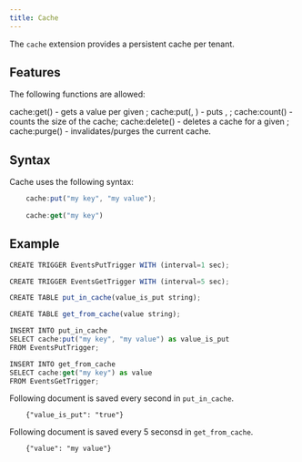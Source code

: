 ```yaml
---
title: Cache
---
```


The `cache` extension provides a persistent cache per tenant.

## Features

The following functions are allowed:

cache:get(<key>)          - gets a value per given <key>;
cache:put(<key>, <value>) - puts <key>, <value>;
cache:count()             - counts the size of the cache;
cache:delete(<key>)       - deletes a cache for a given <key>;
cache:purge()             - invalidates/purges the current cache.



## Syntax

Cache uses the following syntax:

```js
	cache:put("my key", "my value");
	
	cache:get("my key")
```



## Example

```js
CREATE TRIGGER EventsPutTrigger WITH (interval=1 sec);

CREATE TRIGGER EventsGetTrigger WITH (interval=5 sec);

CREATE TABLE put_in_cache(value_is_put string);

CREATE TABLE get_from_cache(value string);

INSERT INTO put_in_cache 
SELECT cache:put("my key", "my value") as value_is_put 
FROM EventsPutTrigger;

INSERT INTO get_from_cache
SELECT cache:get("my key") as value
FROM EventsGetTrigger;
```

Following document is saved every second in `put_in_cache`.

        {"value_is_put": "true"}
        
		
Following document is saved every 5 seconsd in `get_from_cache`.    
    
        {"value": "my value"}

